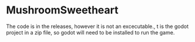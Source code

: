 # MushroomSweetheart

The code is in the releases, however it is not an excecutable., t is the godot project in a zip file, so godot will need to be installed to run the game.
